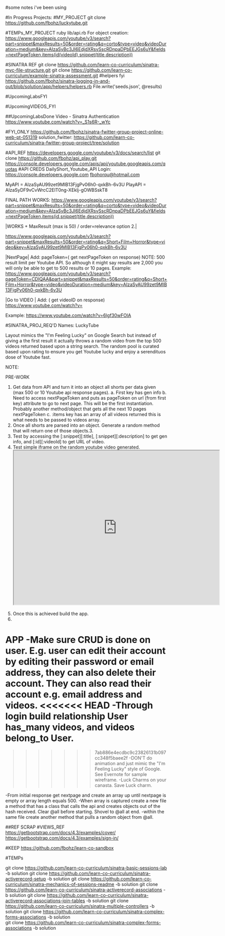#some notes i've been using

#In Progress Projects:
#MY_PROJECT
git clone https://github.com/fbohz/luckytube.git

#TEMPs_MY_PROJECT
ruby lib/api.rb
For object creation:
https://www.googleapis.com/youtube/v3/search?part=snippet&maxResults=50&order=rating&q=corto&type=video&videoDuration=medium&key=AIzaSyBc3JI6EdjdXRsvSscRDnpaDPbEEJGs6uY&fields=nextPageToken,items(id(videoId),snippet(title,description))

#SINATRA REF
git clone https://github.com/learn-co-curriculum/sinatra-mvc-file-structure.git
git clone https://github.com/learn-co-curriculum/example-sinatra-assessment.git
#helpers fyi
https://github.com/fbohz/sinatra-logging-in-and-out/blob/solution/app/helpers/helpers.rb
File.write('seeds.json', @results)


#UpcomingLabsFYI

#UpcomingVIDEOS_FYI

##UpcomingLabsDone
Video - Sinatra Authentication https://www.youtube.com/watch?v=_S1s6R-_wYc

#FYI_ONLY
https://github.com/fbohz/sinatra-fwitter-group-project-online-web-pt-051319
solution_fwitter:
https://github.com/learn-co-curriculum/sinatra-fwitter-group-project/tree/solution

#API_REF
https://developers.google.com/youtube/v3/docs/search/list
git clone https://github.com/fbohz/api_play.git
https://console.developers.google.com/apis/api/youtube.googleapis.com/quotas
#API CREDS 
DailyShort_Youtube_API
Login: 
https://console.developers.google.com
fbohorqu@hotmail.com

MyAPI = AIzaSyAU99zet9MIB13FjgPv06h0-qxkBh-6v3U
PlayAPI = AIzaSyDF9vCvWrcC2ElT0ng-XEklj-gOWBSskT8

FINAL PATH WORKS:
https://www.googleapis.com/youtube/v3/search?part=snippet&maxResults=50&order=rating&q=corto&type=video&videoDuration=medium&key=AIzaSyBc3JI6EdjdXRsvSscRDnpaDPbEEJGs6uY&fields=nextPageToken,items(id,snippet(title,description))

|WORKS + MaxResult (max is 50) / order=relevance option 2.|

https://www.googleapis.com/youtube/v3/search?part=snippet&maxResults=50&order=rating&q=Short+Film+Horror&type=video&key=AIzaSyAU99zet9MIB13FjgPv06h0-qxkBh-6v3U

<!--REF WITH VIDEODURATION:-->
<!--https://www.googleapis.com/youtube/v3/search?part=snippet&maxResults=50&order=rating&q=Short+Film+Horror&type=video&videoDuration=medium&key=AIzaSyAU99zet9MIB13FjgPv06h0-qxkBh-6v3U-->

|NextPage|
Add: pageToken=( get nextPageToken on response)
NOTE: 500 result limit per Youtube API. So although it might say results are 2,000 you will only be able to get to 500 results or 10 pages.
Example:
https://www.googleapis.com/youtube/v3/search?pageToken=CDIQAA&part=snippet&maxResults=50&order=rating&q=Short+Film+Horror&type=video&videoDuration=medium&key=AIzaSyAU99zet9MIB13FjgPv06h0-qxkBh-6v3U 

|Go to VIDEO |
Add: ( get videoID on response)
https://www.youtube.com/watch?v=

Example:
https://www.youtube.com/watch?v=6lgf30wFOlA

#SINATRA_PROJ_REQ'D
Names: 
  LuckyTube

Layout mimics the "I'm Feeling Lucky" on Google Search but instead of giving a the first result it actually throws a random video from the top 500 videos returned based upon a string search. The random pool is curated based upon rating to ensure you get Youtube lucky and enjoy a serendituos dose of Youtube fast.
  
NOTE: 

PRE-WORK

1. Get data from API and turn it into an object all shorts per data given  (max 500 or 10 Youtube api response pages).
    a. First key has gen info 
    b. Need to access nextPageToken and puts as pageToken on url (from first key) attribute to go to next page. This will be the first instantiation. Probably another method/object that gets all the next 10 pages nextPageToken
    c. :items key has an array of all videos returned this is what needs to be passed to videos array.
2. Once all shorts are parsed into an object. Generate a random method that will return one of those objects.3. 
3. Test by accessing the [:snippet][:title], [:snippet][:description] to get gen info,  and [:id][:videoId] to get URL of video.
4. Test simple iframe on the random youtube video generated.
    <iframe width="640" height="480" src="https://www.youtube.com/embed/#{video_id}">
    </iframe>
    
  <!--REF iframe: https://www.w3schools.com/html/html_youtube.asp-->
5. Once this is achieved build the app.    
6. 

APP
-Make sure CRUD is done on user. E.g. user can edit their account by editing their password or email address, they can also delete their account. They can also read their account e.g. email address and videos.
<<<<<<< HEAD
-Through login build relationship User has_many videos, and videos belong_to User. 
=======
>>>>>>> 7ab886e4ecdbc9c23826131b097cc348f5baee2f
-DON'T do animation and just mimic the "I'm Feeling Lucky" style of Google. See Evernote for sample wireframe. 
-Luck Charms on your canasta. Save Luck charm.

-From initial response get nextpage and create an array up until nextpage is empty or array length equals 500.
-When array is captured create a new file a method that has a class that calls the api and creates objects out of the hash received. Clear @all before starting. Shovel to @all at end.
-within the same file create another method that pulls a random object from @all.


##REF SCRAP
#VIEWS_REF
https://getbootstrap.com/docs/4.3/examples/cover/
https://getbootstrap.com/docs/4.3/examples/sign-in/

<!--gem 'bootstrap', '~> 4.3.1'-->

#KEEP
https://github.com/fbohz/learn-co-sandbox

#TEMPs

git clone https://github.com/learn-co-curriculum/sinatra-basic-sessions-lab -b solution
git clone https://github.com/learn-co-curriculum/sinatra-activerecord-setup -b solution
git clone https://github.com/learn-co-curriculum/sinatra-mechanics-of-sessions-readme -b solution
git clone https://github.com/learn-co-curriculum/sinatra-activerecord-associations    -b solution
git clone https://github.com/learn-co-curriculum/sinatra-activerecord-associations-join-tables -b solution
git clone https://github.com/learn-co-curriculum/sinatra-multiple-controllers -b solution
git clone https://github.com/learn-co-curriculum/sinatra-complex-forms-associations -b solution    
git clone https://github.com/learn-co-curriculum/sinatra-complex-forms-associations -b solution